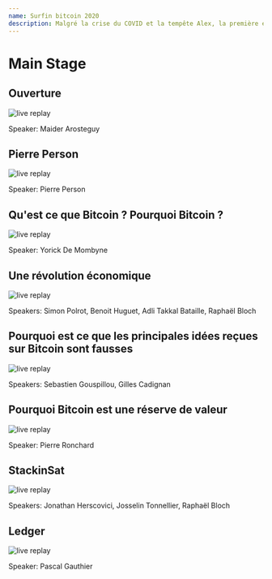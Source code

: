 ```yaml
---
name: Surfin bitcoin 2020
description: Malgré la crise du COVID et la tempête Alex, la première édition de Surfin’ Bitcoin a été un véritable succès. C’était très sympathique et enthousiasmant de se retrouver entre personnes partageant les mêmes convictions, et de pouvoir échanger librement sur ces sujets. Nous avons prouvé qu’il y a une vraie curiosité pour le Bitcoin en France, nous avons accueilli plus de 120 personnes venant de toute la France et certain venant même de l’étranger.
---
```


# Main Stage

## Ouverture

![live replay](https://youtu.be/uSieq0_cCgA?si=1HhSaK_f16fQRPqZ)

Speaker: Maider Arosteguy

## Pierre Person

![live replay](https://youtu.be/u_dH64XyZNw?si=qyNzuvk3pEG0lo4T)

Speaker: Pierre Person

## Qu'est ce que Bitcoin ? Pourquoi Bitcoin ?

![live replay](https://www.youtube.com/watch?v=WPSkSs_KNeg)

Speaker: Yorick De Mombyne

## Une révolution économique

![live replay](https://youtu.be/HPHwDMWOx3s)

Speakers: Simon Polrot, Benoit Huguet, Adli Takkal Bataille, Raphaël Bloch

## Pourquoi est ce que les principales idées reçues sur Bitcoin sont fausses

![live replay](https://youtu.be/kS1sLE_Cn9E)

Speakers: Sebastien Gouspillou, Gilles Cadignan

## Pourquoi Bitcoin est une réserve de valeur

![live replay](https://youtu.be/KuCwfM6aL_c)

Speaker: Pierre Ronchard

## StackinSat

![live replay](https://youtu.be/OUA0Avwr_kI)

Speakers: Jonathan Herscovici, Josselin Tonnellier, Raphaël Bloch

## Ledger

![live replay](https://youtu.be/w5ZalvFcP-M?si=5EYUX7KjKUhdkZUu)

Speaker: Pascal Gauthier
